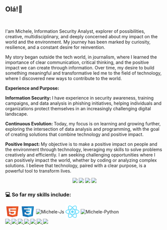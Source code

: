 <h2 align="left"> Olá!👋 <br> </h2> 

<br>

I'am Michele, Information Security Analyst, explorer of possibilities, creative, multidisciplinary, and deeply concerned about my impact on the world and the environment. My journey has been marked by curiosity, resilience, and a constant desire for reinvention.

My story began outside the tech world, in journalism, where I learned the importance of clear communication, critical thinking, and the positive impact we can create through information. Over time, my desire to build something meaningful and transformative led me to the field of technology, where I discovered new ways to contribute to the world.

<b> Experience and Purpose: </b>

<b> Information Security: </b> I have experience in security awareness, training campaigns, and data analysis in phishing initiatives, helping individuals and organizations protect themselves in an increasingly challenging digital landscape.

<b> Continuous Evolution: </b> Today, my focus is on learning and growing further, exploring the intersection of data analysis and programming, with the goal of creating solutions that combine technology and positive impact.

<b> Positive Impact: </b> My objective is to make a positive impact on people and the environment through technology, leveraging my skills to solve problems creatively and efficiently.
I am seeking challenging opportunities where I can positively impact the world, whether by coding or analyzing complex solutions. I believe that technology, paired with a clear purpose, is a powerful tool to transform lives.

  <div align="center">
<img height="150em" src="https://github-profile-summary-cards.vercel.app/api/cards/profile-details?username=runmichele&theme=tokyonight"/> 
<img height="150em" src="https://github-readme-stats.vercel.app/api?username=runmichele&show_icons=false&theme=tokyonight&include_all_commits=true&count_private=true&hide_border=false"/> <img height="150em" src="https://github-readme-stats.vercel.app/api/top-langs/?username=runmichele&layout=compact&langs_count=7&theme=tokyonight&hide_border=false"/> <img height="150em" src="https://github-readme-streak-stats.herokuapp.com/?user=runmichele&theme=tokyonight&hide_border=false"/>

</div>
  
<div>
  
  <h3><b>💻 So far my skills include: </b> </h3>
  <img align="center" alt="Michele-HTML" height="35" width="45" src="https://raw.githubusercontent.com/devicons/devicon/master/icons/html5/html5-original.svg">
  <img align="center" alt="Michele-CSS" height="35" width="45" src="https://raw.githubusercontent.com/devicons/devicon/master/icons/css3/css3-original.svg">
  <img align="center" alt="Michele-Js" height="35" width="45" src="https://cdn.jsdelivr.net/gh/devicons/devicon/icons/javascript/javascript-original.svg">
  <img align="center" alt="Michele-ReactNative" heighttps://www.linkedin.com/in/michele-alves-244456165/ht="35" width="45" src="https://raw.githubusercontent.com/devicons/devicon/master/icons/react/react-original.svg">
  <img align="center" alt="Michele-Python" height="35" width="45" src="https://cdn.jsdelivr.net/gh/devicons/devicon/icons/python/python-original.svg">
 
  </div>
  
 
<div>
<!DOCTYPE html>
<html lang="en">
<head>
  <meta charset="UTF-8">
  <meta name="viewport" content="width=device-width, initial-scale=1.0">
<!--   <title>Badges</title> -->
<!--   <style>
    .badges {
      display: flex;
      flex-wrap: wrap;
      gap: 10px; /* Espaçamento entre os badges */
    }
    .badges a {
      text-decoration: none;
    }
  </style> -->
</head>
<body>
  <!-- Seção dos badges -->
  <div class="badges">
    <!-- Pandas -->
    <a href="#" target="_blank">
      <img src="https://img.shields.io/badge/Pandas-150458?style=for-the-badge&logo=pandas&logoColor=white" />
    </a>
    <!-- SQL -->
    <a href="#" target="_blank">
      <img src="https://img.shields.io/badge/SQL-4479A1?style=for-the-badge&logo=postgresql&logoColor=white" />
    </a>
    <!-- Power BI -->
    <a href="#" target="_blank">
      <img src="https://img.shields.io/badge/Power%20BI-F2C811?style=for-the-badge&logo=Power%20BI&logoColor=white" />
    </a>
    <!-- Microsoft Azure -->
    <a href="#" target="_blank">
      <img src="https://img.shields.io/badge/Microsoft%20Azure-0089D6?style=for-the-badge&logo=Microsoft%20Azure&logoColor=white" />
    </a>
    <!-- Microsoft Office -->
    <a href="#" target="_blank">
      <img src="https://img.shields.io/badge/Microsoft%20Office-D83B01?style=for-the-badge&logo=microsoft-office&logoColor=white" />
    </a>
    <!-- Jira -->
    <a href="#" target="_blank">
      <img src="https://img.shields.io/badge/Jira-0052CC?style=for-the-badge&logo=jira&logoColor=white" />
    </a>
    <!-- Visual Studio Code -->
    <a href="#" target="_blank">
      <img src="https://img.shields.io/badge/Visual%20Studio%20Code-0078D4?style=for-the-badge&logo=visual-studio-code&logoColor=white" />
    </a>
  </div>
</body>
</html>
